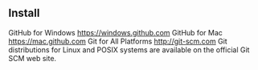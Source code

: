 ## Install
GitHub for Windows
https://windows.github.com
GitHub for Mac
https://mac.github.com
Git for All Platforms
http://git-scm.com
Git distributions for Linux and POSIX systems are available on
the official Git SCM web site.

